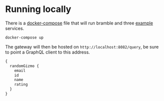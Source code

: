 # Running locally

There is a [docker-compose](./docker-compose.yaml) file that will run bramble and three [example](./examples) services.

```
docker-compose up
```

The gateway will then be hosted on `http://localhost:8082/query`, be sure to point a GraphQL client to this address.

```graphql
{
  randomGizmo {
    email
    id
    name
    rating
  }
}
```